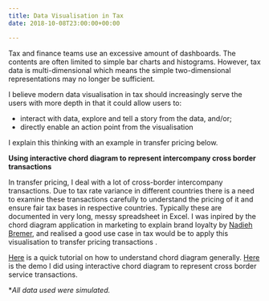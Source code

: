 ```yaml
---
title: Data Visualisation in Tax
date: 2018-10-08T23:00:00+00:00

---
```

Tax and finance teams use an excessive amount of dashboards. The contents are often limited to simple bar charts and histograms. However, tax data is multi-dimensional which means the simple two-dimensional representations may no longer be sufficient.

I believe modern data visualisation in tax should increasingly serve the users with more depth in that it could allow users to:

* interact with data, explore and tell a story from the data, and/or;
* directly enable an action point from the visualisation

I explain this thinking with an example in transfer pricing below.

**Using interactive chord diagram to represent intercompany cross border transactions**

In transfer pricing, I deal with a lot of cross-border intercompany transactions. Due to tax rate variance in different countries there is a need to examine these transactions carefully to understand the pricing of it and ensure fair tax bases in respective countries. Typically these are documented in very long, messy spreadsheet in Excel. I was inpired by the chord diagram application in marketing to explain brand loyalty by [Nadieh Bremer](https://twitter.com/NadiehBremer), and realised a good use case in tax would be to apply this visualisation to transfer pricing transactions .

[Here](http://htmlpreview.github.io/?https://github.com/bobbleoxs/dataviz_internl_trans/blob/master/StorytellingCD/index.html) is a quick tutorial on how to understand chord diagram generally. [Here](http://htmlpreview.github.io/?https://github.com/bobbleoxs/dataviz_internl_trans/blob/master/IntlTransViz/ddb.html) is the demo I did using interactive chord diagram to represent cross border service transactions.

\*_All data used were simulated._